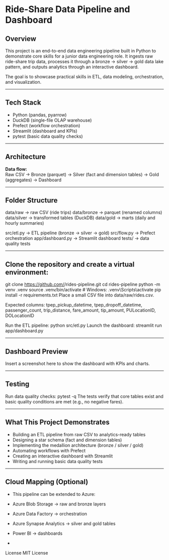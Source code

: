 # Ride-Share Data Pipeline and Dashboard

## Overview
This project is an end-to-end data engineering pipeline built in Python to demonstrate core skills for a junior data engineering role. It ingests raw ride-share trip data, processes it through a bronze → silver → gold data lake pattern, and outputs analytics through an interactive dashboard.

The goal is to showcase practical skills in ETL, data modeling, orchestration, and visualization.

---

## Tech Stack
- Python (pandas, pyarrow)  
- DuckDB (single-file OLAP warehouse)  
- Prefect (workflow orchestration)  
- Streamlit (dashboard and KPIs)  
- pytest (basic data quality checks)  

---

## Architecture
**Data flow:**  
Raw CSV → Bronze (parquet) → Silver (fact and dimension tables) → Gold (aggregates) → Dashboard

---

## Folder Structure

data/raw → raw CSV (ride trips)
data/bronze → parquet (renamed columns)
data/silver → transformed tables (DuckDB)
data/gold → marts (daily and hourly summaries)

src/etl.py → ETL pipeline (bronze → silver → gold)
src/flow.py → Prefect orchestration
app/dashboard.py → Streamlit dashboard
tests/ → data quality tests

---

## Clone the repository and create a virtual environment:

git clone https://github.com/<your-username>/rides-pipeline.git
cd rides-pipeline
python -m venv .venv
source .venv/bin/activate   # Windows: .venv\Scripts\activate
pip install -r requirements.txt
Place a small CSV file into data/raw/rides.csv.

Expected columns:
tpep_pickup_datetime, tpep_dropoff_datetime, passenger_count,
trip_distance, fare_amount, tip_amount, PULocationID, DOLocationID

Run the ETL pipeline:
python src/etl.py
Launch the dashboard:
streamlit run app/dashboard.py

--- 

## Dashboard Preview
Insert a screenshot here to show the dashboard with KPIs and charts.

--- 

## Testing
Run data quality checks:
pytest -q
The tests verify that core tables exist and basic quality conditions are met (e.g., no negative fares).

---
 
## What This Project Demonstrates
- Building an ETL pipeline from raw CSV to analytics-ready tables
- Designing a star schema (fact and dimension tables)
- Implementing the medallion architecture (bronze / silver / gold)
- Automating workflows with Prefect
- Creating an interactive dashboard with Streamlit
- Writing and running basic data quality tests

--- 

## Cloud Mapping (Optional)
- This pipeline can be extended to Azure:
- Azure Blob Storage → raw and bronze layers
- Azure Data Factory → orchestration
- Azure Synapse Analytics → silver and gold tables
-  Power BI → dashboards

-  
License
MIT License
